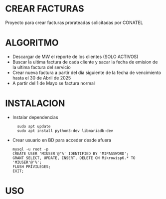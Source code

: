 # CREAR FACTURAS
Proyecto para crear facturas prorateadas solicitadas por CONATEL

# ALGORITMO
- Descargar de MW el reporte de los clientes (SOLO ACTIVOS)
- Buscar la ultima factura de cada cliente y sacar la fecha de emision de la ultima factura del servicio
- Crear nueva factura a partir del dia siguiente de la fecha de vencimiento hasta el 30 de Abril de 2025
- A partir del 1 de Mayo se factura normal

# INSTALACION
- Instalar dependencias        
        
        sudo apt update
        sudo apt install python3-dev libmariadb-dev

- Crear usuario en BD para acceder desde afuera

      mysql -u root -p
      CREATE USER 'MIUSER'@'%' IDENTIFIED BY 'MIPASSWORD';
      GRANT SELECT, UPDATE, INSERT, DELETE ON Mikrowisp6.* TO 'MIUSER'@'%';
      FLUSH PRIVILEGES;
      EXIT;

# USO
